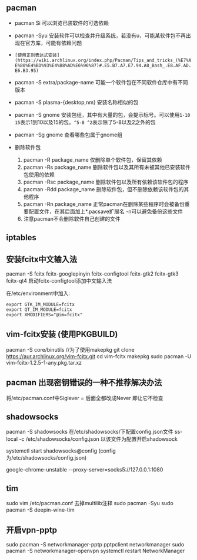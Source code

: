 ## pacman
- pacman Si
可以浏览已装软件的可选依赖
- pacman -Syu 
安装软件可以检查并升级系统，若没有u，可能某软件包不再出现在官方库，可能有依赖问题
- `[使用正则表达式安装](https://wiki.archlinux.org/index.php/Pacman/Tips_and_tricks_(%E7%AE%80%E4%BD%93%E4%B8%AD%E6%96%87)#.E5.B7.A7.E7.94.A8_Bash_.E8.AF.AD.E6.B3.95)`

- pacman -S extra/package-name
可能一个软件包在不同软件仓库中有不同版本
- pacman -S plasma-{desktop,nm}
安装名称相似的包
- pacman -S gnome
安装包组，其中有大量的包，会提示标号。可以使用`1-10 15`表示1到10以及15的包。`^5-8 ^2`表示除了5-8以及2之外的包
- pacman -Sg gnome
查看哪些包属于gnome组
- 删除软件包
  1. pacman -R package_name 仅删除单个软件包，保留其依赖
  2. pacman -Rs package_name 删除软件包以及其所有未被其他已安装软件包使用的依赖
  3. pacman -Rsc package_name 删除软件包以及所有依赖该软件包的程序
  4. pacman -Rdd package_name 删除软件包，但不删除依赖该软件包的其他程序
  5. pacman -Rn package_name 正常pacman在删除某些程序时会被备份重要配置文件，在其后面加上\*.pacsave扩展名 -n可以避免备份这些文件
  6. 注意pacman不会删除软件自己创建的文件

## iptables


## 安装fcitx中文输入法
pacman -S fcitx fcitx-googlepinyin fcitx-configtool fcitx-gtk2 fcitx-gtk3 fcitx-qt4
启动fcitx-configtool添加中文输入法

在/etc/environment中加入:
```
export GTK_IM_MODULE=fcitx
export QT_IM_MODULE=fcitx
export XMODIFIERS="@im=fcitx"

```

## vim-fcitx安装  (使用PKGBUILD)
pacman -S core/binutils    //为了使用makepkg
git clone https://aur.archlinux.org/vim-fcitx.git
cd vim-fcitx
makepkg
sudo pacman -U vim-fcitx-1.2.5-1-any.pkg.tar.xz

## pacman 出现密钥错误的一种不推荐解决办法
将/etc/pacman.conf中Siglever = 后面全都改成Never  即让它不检查

## shadowsocks
pacman -S shadowsocks
在/etc/shadowsocks/下配置config.json文件
ss-local -c /etc/shadowsocks/config.json 以该文件为配置开启shadowsock

systemctl start shadowsocks@config    (config为/etc/shadowsocks/config.json)

google-chrome-unstable --proxy-server=socks5://127.0.0.1:1080

## tim
sudo vim /etc/pacman.conf
去掉multilib注释
sudo pacman -Syu
sudo pacman -S deepin-wine-tim

## 开启vpn-pptp
sudo pacman -S networkmanager-pptp pptpclient networkmanager
sudo pacman -S networkmanager-openvpn
systemctl restart NetworkManager
